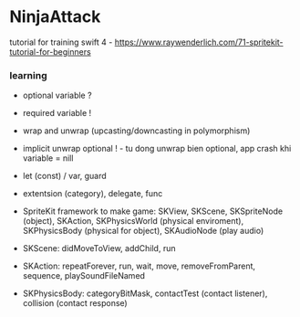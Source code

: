 # NinjaAttack

tutorial for training swift 4 - https://www.raywenderlich.com/71-spritekit-tutorial-for-beginners

### learning

* optional variable ?

* required variable !

* wrap and unwrap (upcasting/downcasting in polymorphism)

* implicit unwrap optional ! - tu dong unwrap bien optional, app crash khi variable = nill

* let (const) / var, guard

* extentsion (category), delegate, func

* SpriteKit framework to make game: SKView, SKScene, SKSpriteNode (object), SKAction, SKPhysicsWorld (physical enviroment), SKPhysicsBody (physical for object), SKAudioNode (play audio)

* SKScene: didMoveToView, addChild, run

* SKAction: repeatForever, run, wait, move, removeFromParent, sequence, playSoundFileNamed

* SKPhysicsBody: categoryBitMask, contactTest (contact listener), collision (contact response)

